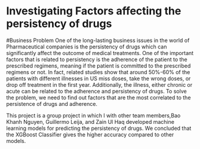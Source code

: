 # Investigating Factors affecting the persistency of drugs
#Business Problem
One of the long-lasting business issues in the world of Pharmaceutical companies is the persistency of drugs which can significantly affect the outcome of medical treatments. One of the important factors that is related to persistency is the adherence of the patient to the prescribed regimens, meaning if the patient is committed to the prescribed regimens or not. In fact, related studies show that around 50%-60% of the patients with different illnesses in US miss doses, take the wrong doses, or drop off treatment in the first year. Additionally, the illness, either chronic or acute can be related to the adherence and persistency of drugs. To solve the problem, we need to find out factors that are the most correlated to the persistence of drugs and adherence.

This project is a group project in which I with other team members,Bao Khanh Nguyen, Guillermo Leija, and Zain Ul Haq developed machine learning models for predicting the persistency of drugs. We concluded that the XGBoost Classifier gives the higher accuracy compared to other models.
